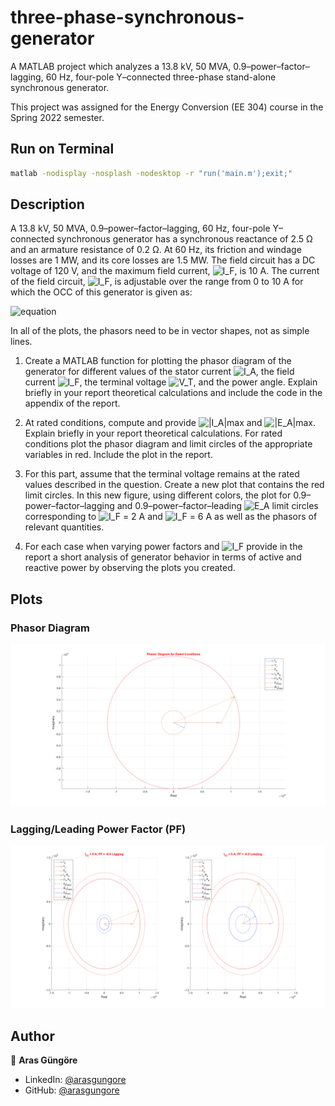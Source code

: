 # three-phase-synchronous-generator

A MATLAB project which analyzes a 13.8 kV, 50 MVA, 0.9–power–factor–lagging, 60 Hz, four-pole Y–connected three-phase stand-alone synchronous generator.

This project was assigned for the Energy Conversion (EE 304) course in the Spring 2022 semester.



## Run on Terminal

```sh
matlab -nodisplay -nosplash -nodesktop -r "run('main.m');exit;"
```



## Description

A 13.8 kV, 50 MVA, 0.9–power–factor–lagging, 60 Hz, four-pole Y–connected synchronous generator has a synchronous reactance of 2.5 Ω and an armature resistance of 0.2 Ω. At 60 Hz, its friction and windage losses are 1 MW, and its core losses are 1.5 MW. The field circuit has a DC voltage of 120 V, and the maximum field current,
![I_F](https://latex.codecogs.com/svg.image?I_F), is 10 A. The current of the field circuit, ![I_F](https://latex.codecogs.com/svg.image?I_F), is adjustable over the range from 0 to 10 A for which the OCC of this generator is given as:

![equation](https://latex.codecogs.com/svg.image?%5Clarge%20V_%7BT,OpenCircuit%7D(I_F)=20%5C,(1.05-%5Cexp(-0.3%5C,I_F))%5C;kV)

In all of the plots, the phasors need to be in vector shapes, not as simple lines.

1. Create a MATLAB function for plotting the phasor diagram of the generator for different values of the stator current ![I_A](https://latex.codecogs.com/svg.image?I_A), the field current ![I_F](https://latex.codecogs.com/svg.image?I_F), the terminal voltage ![V_T](https://latex.codecogs.com/svg.image?V_T), and the power angle. Explain briefly in your report theoretical calculations and include the code in the appendix of the report.

2. At rated conditions, compute and provide ![|I_A|max](https://latex.codecogs.com/svg.image?|I_A|_{max}) and ![|E_A|max](https://latex.codecogs.com/svg.image?|E_A|_{max}). Explain briefly in your report theoretical calculations. For rated conditions plot the phasor diagram and limit circles of the appropriate variables in red. Include the plot in the report.

3. For this part, assume that the terminal voltage remains at the rated values described in the question. Create a new plot that contains the red limit circles. In this new figure, using different colors, the plot for 0.9–power–factor–lagging and 0.9–power–factor–leading ![E_A](https://latex.codecogs.com/svg.image?E_A) limit circles corresponding to ![I_F](https://latex.codecogs.com/svg.image?I_F) = 2 A and ![I_F](https://latex.codecogs.com/svg.image?I_F) = 6 A as well as the phasors of relevant quantities.

4. For each case when varying power factors and ![I_F](https://latex.codecogs.com/svg.image?I_F) provide in the report a short analysis of generator behavior in terms of active and reactive power by observing the plots you created.



## Plots

### Phasor Diagram

<p align="left">
  <img alt="Figure" src="https://raw.githubusercontent.com/arasgungore/three-phase-sync-generator/main/Plots/1.png" width="800">
</p>

### Lagging/Leading Power Factor (PF)

<p align="left">
  <img alt="Figure" src="https://raw.githubusercontent.com/arasgungore/three-phase-sync-generator/main/Plots/2.png" width="800">
</p>



## Author

👤 **Aras Güngöre**

* LinkedIn: [@arasgungore](https://www.linkedin.com/in/arasgungore)
* GitHub: [@arasgungore](https://github.com/arasgungore)
